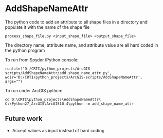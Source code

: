 # AddShapeNameAttr
The python code to add an attribute to all shape files in a directory and populate it with the name of the shape file
````
process_shape_file.py <input_shape_file> <output_shape_file>
````

The directory name, attribute name, and attribute value are all hard coded in the python program



To run from Spyder iPython console:
````
runfile('D:/CRTI/python_projects/ArcGIS-scripts/AddShapeNameAttr/add_shape_name_attr.py', wdir='D:/CRTI/python_projects/ArcGIS-scripts/AddShapeNameAttr', args="")
````

To run under ArcGIS python:
````
cd D:\CRTI\python_projects\AddShapeNameAttr\
C:\Python27_ArcGIS\ArcGIS10.4\python -m add_shape_name_attr 
````

## Future work
* Accept values as input instead of hard coding
